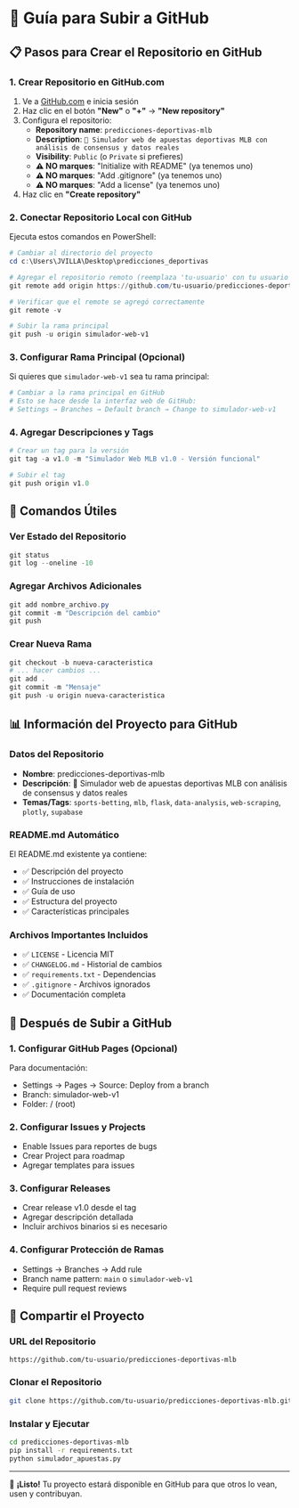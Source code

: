 # 🐙 Guía para Subir a GitHub

## 📋 Pasos para Crear el Repositorio en GitHub

### 1. Crear Repositorio en GitHub.com

1. Ve a [GitHub.com](https://github.com) e inicia sesión
2. Haz clic en el botón **"New"** o **"+"** → **"New repository"**
3. Configura el repositorio:
   - **Repository name**: `predicciones-deportivas-mlb`
   - **Description**: `🎰 Simulador web de apuestas deportivas MLB con análisis de consensus y datos reales`
   - **Visibility**: `Public` (o `Private` si prefieres)
   - **⚠️ NO marques**: "Initialize with README" (ya tenemos uno)
   - **⚠️ NO marques**: "Add .gitignore" (ya tenemos uno)
   - **⚠️ NO marques**: "Add a license" (ya tenemos uno)
4. Haz clic en **"Create repository"**

### 2. Conectar Repositorio Local con GitHub

Ejecuta estos comandos en PowerShell:

```powershell
# Cambiar al directorio del proyecto
cd c:\Users\JVILLA\Desktop\predicciones_deportivas

# Agregar el repositorio remoto (reemplaza 'tu-usuario' con tu usuario de GitHub)
git remote add origin https://github.com/tu-usuario/predicciones-deportivas-mlb.git

# Verificar que el remote se agregó correctamente
git remote -v

# Subir la rama principal
git push -u origin simulador-web-v1
```

### 3. Configurar Rama Principal (Opcional)

Si quieres que `simulador-web-v1` sea tu rama principal:

```powershell
# Cambiar a la rama principal en GitHub
# Esto se hace desde la interfaz web de GitHub:
# Settings → Branches → Default branch → Change to simulador-web-v1
```

### 4. Agregar Descripciones y Tags

```powershell
# Crear un tag para la versión
git tag -a v1.0 -m "Simulador Web MLB v1.0 - Versión funcional"

# Subir el tag
git push origin v1.0
```

## 🔧 Comandos Útiles

### Ver Estado del Repositorio
```powershell
git status
git log --oneline -10
```

### Agregar Archivos Adicionales
```powershell
git add nombre_archivo.py
git commit -m "Descripción del cambio"
git push
```

### Crear Nueva Rama
```powershell
git checkout -b nueva-caracteristica
# ... hacer cambios ...
git add .
git commit -m "Mensaje"
git push -u origin nueva-caracteristica
```

## 📊 Información del Proyecto para GitHub

### Datos del Repositorio
- **Nombre**: predicciones-deportivas-mlb
- **Descripción**: 🎰 Simulador web de apuestas deportivas MLB con análisis de consensus y datos reales
- **Temas/Tags**: `sports-betting`, `mlb`, `flask`, `data-analysis`, `web-scraping`, `plotly`, `supabase`

### README.md Automático
El README.md existente ya contiene:
- ✅ Descripción del proyecto
- ✅ Instrucciones de instalación
- ✅ Guía de uso
- ✅ Estructura del proyecto
- ✅ Características principales

### Archivos Importantes Incluidos
- ✅ `LICENSE` - Licencia MIT
- ✅ `CHANGELOG.md` - Historial de cambios
- ✅ `requirements.txt` - Dependencias
- ✅ `.gitignore` - Archivos ignorados
- ✅ Documentación completa

## 🚀 Después de Subir a GitHub

### 1. Configurar GitHub Pages (Opcional)
Para documentación:
- Settings → Pages → Source: Deploy from a branch
- Branch: simulador-web-v1
- Folder: / (root)

### 2. Configurar Issues y Projects
- Enable Issues para reportes de bugs
- Crear Project para roadmap
- Agregar templates para issues

### 3. Configurar Releases
- Crear release v1.0 desde el tag
- Agregar descripción detallada
- Incluir archivos binarios si es necesario

### 4. Configurar Protección de Ramas
- Settings → Branches → Add rule
- Branch name pattern: `main` o `simulador-web-v1`
- Require pull request reviews

## 📱 Compartir el Proyecto

### URL del Repositorio
```
https://github.com/tu-usuario/predicciones-deportivas-mlb
```

### Clonar el Repositorio
```bash
git clone https://github.com/tu-usuario/predicciones-deportivas-mlb.git
```

### Instalar y Ejecutar
```bash
cd predicciones-deportivas-mlb
pip install -r requirements.txt
python simulador_apuestas.py
```

---

🎉 **¡Listo!** Tu proyecto estará disponible en GitHub para que otros lo vean, usen y contribuyan.
